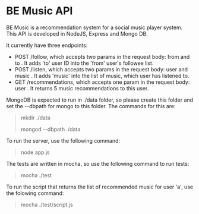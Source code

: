 BE Music API
===================

BE Music is a recommendation system for a social music player system. This API is developed in NodeJS, Express and Mongo DB.

It currently have three endpoints:
* POST /follow, which accepts two params in the request body: from <user ID> and to <user ID>. It adds 'to' user ID into the 'from' user's followee list.
* POST /listen, which accepts two params in the request body: user <user ID> and music <music ID>. It adds 'music' into the list of music, which user has listened to.
* GET /recommendations, which accepts one param in the request body: user <user ID>. It returns 5 music recommendations to this user.

MongoDB is expected to run in ./data folder, so please create this folder and set the --dbpath for mongo to this folder. The commands for this are:
> mkdir ./data
>
> mongod --dbpath ./data

To run the server, use the following command:
> node app.js

The tests are written in mocha, so use the following command to run tests:
> mocha ./test

To run the script that returns the list of recommended music for user 'a', use the folowing command:
> mocha ./test/script.js